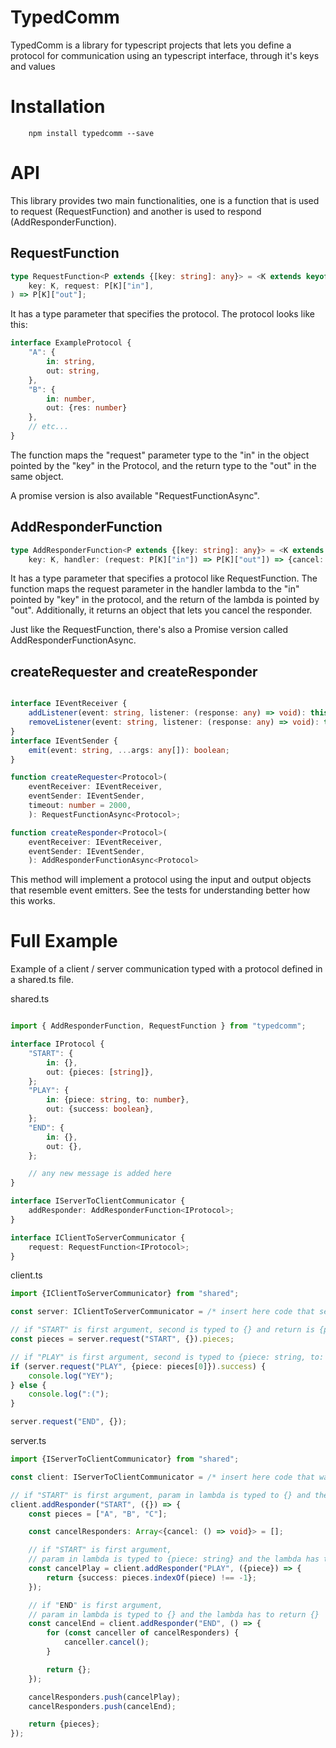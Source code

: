 # TypedComm

TypedComm is a library for typescript projects that lets you define a protocol for communication using an typescript interface, through it's keys and values

# Installation

```
    npm install typedcomm --save
```

# API

This library provides two main functionalities, one is a function that is used to request (RequestFunction) and another is used to respond (AddResponderFunction).

## RequestFunction

```typescript
type RequestFunction<P extends {[key: string]: any}> = <K extends keyof P>(
    key: K, request: P[K]["in"],
) => P[K]["out"];
```

It has a type parameter that specifies the protocol. The protocol looks like this:

```typescript
interface ExampleProtocol {
    "A": {
        in: string,
        out: string,
    },
    "B": {
        in: number,
        out: {res: number}
    },
    // etc...
}
```

The function maps the "request" parameter type to the "in" in the object pointed by the "key" in the Protocol, and the return type to the "out" in the same object.

A promise version is also available "RequestFunctionAsync".

## AddResponderFunction

```typescript
type AddResponderFunction<P extends {[key: string]: any}> = <K extends keyof P>(
    key: K, handler: (request: P[K]["in"]) => P[K]["out"]) => {cancel: () => void};
```

It has a type parameter that specifies a protocol like RequestFunction.
The function maps the request parameter in the handler lambda to the "in" pointed by "key" in the protocol, and the return of the lambda is pointed by "out". Additionally, it returns an object that lets you cancel the responder.

Just like the RequestFunction, there's also a Promise version called AddResponderFunctionAsync.

## createRequester and createResponder

```typescript

interface IEventReceiver {
    addListener(event: string, listener: (response: any) => void): this;
    removeListener(event: string, listener: (response: any) => void): this;
}
interface IEventSender {
    emit(event: string, ...args: any[]): boolean;
}

function createRequester<Protocol>(
    eventReceiver: IEventReceiver,
    eventSender: IEventSender,
    timeout: number = 2000,
    ): RequestFunctionAsync<Protocol>;

function createResponder<Protocol>(
    eventReceiver: IEventReceiver,
    eventSender: IEventSender,
    ): AddResponderFunctionAsync<Protocol>
```

This method will implement a protocol using the input and output objects that resemble event emitters. See the tests for understanding better how this works.

# Full Example

Example of a client / server communication typed with a protocol defined in a shared.ts file.

shared.ts
```typescript

import { AddResponderFunction, RequestFunction } from "typedcomm";

interface IProtocol {
    "START": {
        in: {},
        out: {pieces: [string]},
    };
    "PLAY": {
        in: {piece: string, to: number},
        out: {success: boolean},
    };
    "END": {
        in: {},
        out: {},
    };

    // any new message is added here
}

interface IServerToClientCommunicator {
    addResponder: AddResponderFunction<IProtocol>;
}

interface IClientToServerCommunicator {
    request: RequestFunction<IProtocol>;
}

```

client.ts
```typescript
import {IClientToServerCommunicator} from "shared";

const server: IClientToServerCommunicator = /* insert here code that sets up a communicator, e.g. connect to a server */;

// if "START" is first argument, second is typed to {} and return is {pieces: [string]}
const pieces = server.request("START", {}).pieces;

// if "PLAY" is first argument, second is typed to {piece: string, to: number} and return is {success: boolean}
if (server.request("PLAY", {piece: pieces[0]}).success) {
    console.log("YEY");
} else {
    console.log(":(");
}

server.request("END", {});

```

server.ts
```typescript
import {IServerToClientCommunicator} from "shared";

const client: IServerToClientCommunicator = /* insert here code that waits for a connection to be established */;

// if "START" is first argument, param in lambda is typed to {} and the lambda has to return {pieces: string[]}
client.addResponder("START", ({}) => {
    const pieces = ["A", "B", "C"];

    const cancelResponders: Array<{cancel: () => void}> = [];

    // if "START" is first argument,
    // param in lambda is typed to {piece: string} and the lambda has to return {success: boolean}
    const cancelPlay = client.addResponder("PLAY", ({piece}) => {
        return {success: pieces.indexOf(piece) !== -1};
    });

    // if "END" is first argument,
    // param in lambda is typed to {} and the lambda has to return {}
    const cancelEnd = client.addResponder("END", () => {
        for (const canceller of cancelResponders) {
            canceller.cancel();
        }

        return {};
    });

    cancelResponders.push(cancelPlay);
    cancelResponders.push(cancelEnd);

    return {pieces};
});

```
